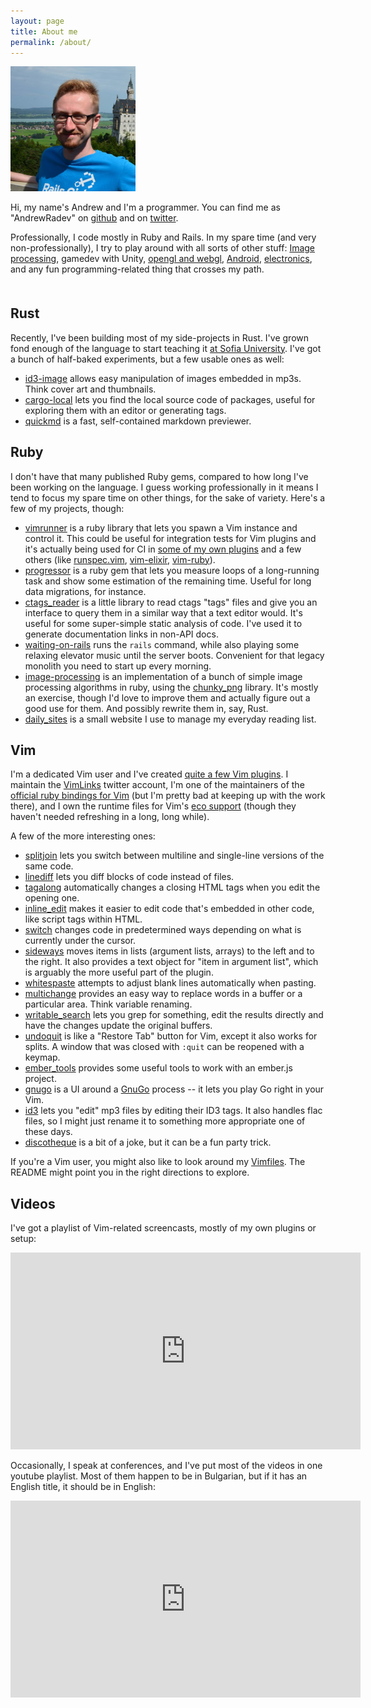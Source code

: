 ```yaml
---
layout: page
title: About me
permalink: /about/
---
```


<img class="about-image" src="/images/avatar_castle.png" alt="Hello, there" />

Hi, my name's Andrew and I'm a programmer. You can find me as "AndrewRadev" on [github](http://github.com/AndrewRadev) and on [twitter](http://twitter.com/AndrewRadev).

Professionally, I code mostly in Ruby and Rails. In my spare time (and very non-professionally), I try to play around with all sorts of other stuff: [Image processing](https://github.com/AndrewRadev/image-processing), gamedev with Unity, [opengl and webgl](https://github.com/AndrewRadev/green-cubes), [Android](https://github.com/AndrewRadev/android_notes), [electronics](http://andrewradev.com/2012/01/08/first-steps-with-arduino/), and any fun programming-related thing that crosses my path.

<div style="clear: both; margin-top: 50px;"></div>

## Rust

Recently, I've been building most of my side-projects in Rust. I've grown fond enough of the language to start teaching it [at Sofia University](https://fmi.rust-lang.bg/). I've got a bunch of half-baked experiments, but a few usable ones as well:

- [id3-image](https://github.com/AndrewRadev/id3-image) allows easy manipulation of images embedded in mp3s. Think cover art and thumbnails.
- [cargo-local](https://github.com/AndrewRadev/cargo-local) lets you find the local source code of packages, useful for exploring them with an editor or generating tags.
- [quickmd](https://github.com/AndrewRadev/quickmd) is a fast, self-contained markdown previewer.

## Ruby

I don't have that many published Ruby gems, compared to how long I've been working on the language. I guess working professionally in it means I tend to focus my spare time on other things, for the sake of variety. Here's a few of my projects, though:

- [vimrunner](https://github.com/AndrewRadev/Vimrunner) is a ruby library that lets you spawn a Vim instance and control it. This could be useful for integration tests for Vim plugins and it's actually being used for CI in [some of my own plugins](http://travis-ci.org/#!/AndrewRadev/splitjoin.vim) and a few others (like [runspec.vim](http://travis-ci.org/#!/mudge/runspec.vim), [vim-elixir](https://github.com/elixir-editors/vim-elixir), [vim-ruby](https://github.com/vim-ruby/vim-ruby)).
- [progressor](https://github.com/AndrewRadev/progressor) is a ruby gem that lets you measure loops of a long-running task and show some estimation of the remaining time. Useful for long data migrations, for instance.
- [ctags_reader](https://github.com/AndrewRadev/ctags_reader) is a little library to read ctags "tags" files and give you an interface to query them in a similar way that a text editor would. It's useful for some super-simple static analysis of code. I've used it to generate documentation links in non-API docs.
- [waiting-on-rails](https://github.com/AndrewRadev/waiting-on-rails) runs the `rails` command, while also playing some relaxing elevator music until the server boots. Convenient for that legacy monolith you need to start up every morning.
- [image-processing](https://github.com/AndrewRadev/image-processing) is an implementation of a bunch of simple image processing algorithms in ruby, using the [chunky_png](https://github.com/wvanbergen/chunky_png) library. It's mostly an exercise, though I'd love to improve them and actually figure out a good use for them. And possibly rewrite them in, say, Rust.
- [daily_sites](http://daily-sites.andrewradev.com) is a small website I use to manage my everyday reading list.

## Vim

I'm a dedicated Vim user and I've created [quite a few Vim plugins](http://www.vim.org/account/profile.php?user_id=31799). I maintain the [VimLinks](https://twitter.com/vimlinks) twitter account, I'm one of the maintainers of the [official ruby bindings for Vim](https://github.com/vim-ruby/vim-ruby) (but I'm pretty bad at keeping up with the work there), and I own the runtime files for Vim's [eco support](https://github.com/AndrewRadev/vim-eco) (though they haven't needed refreshing in a long, long while).

A few of the more interesting ones:

- [splitjoin](https://github.com/AndrewRadev/splitjoin.vim) lets you switch between multiline and single-line versions of the same code.
- [linediff](https://github.com/AndrewRadev/linediff.vim) lets you diff blocks of code instead of files.
- [tagalong](https://github.com/AndrewRadev/tagalong.vim) automatically changes a closing HTML tags when you edit the opening one.
- [inline_edit](https://github.com/AndrewRadev/inline_edit.vim) makes it easier to edit code that's embedded in other code, like script tags within HTML.
- [switch](https://github.com/AndrewRadev/switch.vim) changes code in predetermined ways depending on what is currently under the cursor.
- [sideways](https://github.com/AndrewRadev/sideways.vim) moves items in lists (argument lists, arrays) to the left and to the right. It also provides a text object for "item in argument list", which is arguably the more useful part of the plugin.
- [whitespaste](https://github.com/AndrewRadev/whitespaste.vim) attempts to adjust blank lines automatically when pasting.
- [multichange](https://github.com/AndrewRadev/multichange.vim) provides an easy way to replace words in a buffer or a particular area. Think variable renaming.
- [writable_search](https://github.com/AndrewRadev/writable_search.vim) lets you grep for something, edit the results directly and have the changes update the original buffers.
- [undoquit](https://github.com/AndrewRadev/undoquit.vim) is like a "Restore Tab" button for Vim, except it also works for splits. A window that was closed with `:quit` can be reopened with a keymap.
- [ember_tools](https://github.com/AndrewRadev/ember_tools.vim) provides some useful tools to work with an ember.js project.
- [gnugo](https://github.com/AndrewRadev/gnugo.vim) is a UI around a [GnuGo](https://www.gnu.org/software/gnugo/) process -- it lets you play Go right in your Vim.
- [id3](https://github.com/AndrewRadev/id3.vim) lets you "edit" mp3 files by editing their ID3 tags. It also handles flac files, so I might just rename it to something more appropriate one of these days.
- [discotheque](https://github.com/AndrewRadev/discotheque.vim) is a bit of a joke, but it can be a fun party trick.

If you're a Vim user, you might also like to look around my [Vimfiles](https://github.com/AndrewRadev/Vimfiles). The README might point you in the right directions to explore.

## Videos

I've got a playlist of Vim-related screencasts, mostly of my own plugins or setup:

<iframe width="560" height="315" src="https://www.youtube.com/embed/videoseries?list=PL_pobXkumxw6uu-IVW2j5LfCmjNzoIjip" frameborder="0" allow="autoplay; encrypted-media" allowfullscreen></iframe>

Occasionally, I speak at conferences, and I've put most of the videos in one youtube playlist. Most of them happen to be in Bulgarian, but if it has an English title, it should be in English:

<iframe width="560" height="315" src="https://www.youtube.com/embed/videoseries?list=PL_pobXkumxw7yYW0_bmPY-uk0XkwoRgtK" frameborder="0" allow="autoplay; encrypted-media" allowfullscreen></iframe>
